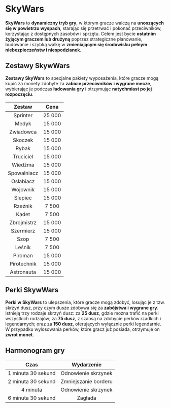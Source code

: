 # SkyWars

**SkyWars** to **dynamiczny tryb gry**, w którym gracze walczą na **unoszących się w powietrzu wyspach**, starając się przetrwać i pokonać przeciwników, korzystając z dostępnych zasobów i sprzętu. Celem jest bycie **ostatnim żyjącym graczem lub drużyną** poprzez strategiczne planowanie, budowanie i szybką walkę w **zmieniającym się środowisku pełnym niebezpieczeństw i niespodzianek.**

## Zestawy SkywWars

**Zestawy SkyWars** to specjalne pakiety wyposażenia, które gracze mogą kupić za monety zdobyte za **zabicie przeciwników i wygrane mecze**, wybierając je podczas **ładowania gry** i otrzymując **natychmiast po jej rozpoczęciu**.

|   Zestaw    |   Cena   |
|:-----------:|:--------:|
| Sprinter    |  25 000  |
| Medyk       |  15 000  |
| Zwiadowca   |  15 000  |
| Skoczek     |  15 000  |
| Rybak       |  15 000  |
| Truciciel   |  15 000  |
| Wiedźma     |  15 000  |
| Spowalniacz |  15 000  |
| Osłabiacz   |  15 000  |
| Wojownik    |  15 000  |
| Ślepiec     |  15 000  |
| Rzeźnik     |   7 500  |
| Kadet       |   7 500  |
| Zbrojmistrz |  15 000  |
| Szermierz   |  15 000  |
| Szop        |   7 500  |
| Leśnik      |   7 500  |
| Piroman     |  15 000  |
| Pirotechnik |  15 000  |
| Astronauta  |  15 000  |

## Perki SkywWars

**Perki w SkyWars** to ulepszenia, które gracze mogą zdobyć, losując je z tzw. skrzyń dusz, przy czym dusze zdobywa się za **zabójstwa i wygrane gry**. Istnieją trzy rodzaje skrzyń dusz: 
za **25 dusz**, gdzie można trafić na perki wszystkich rodzajów; 
za **75 dusz**, z szansą na zdobycie perków rzadkich i legendarnych; 
oraz za **150 dusz**, oferujących wyłącznie perki legendarnie. 
W przypadku wylosowania perków, które gracz już posiada, otrzymuje on **zwrot monet**.

## Harmonogram gry

|        Czas        |      Wydarzenie      |
|:------------------:|:--------------------:|
| 1 minuta 30 sekund |  Odnowienie skrzynek |
| 2 minuta 30 sekund | Zmniejszanie borderu |
|      4 minuta      |  Odnowienie skrzynek |
| 6 minuta 30 sekund |        Zagłada       |
